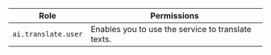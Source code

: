 | Role | Permissions |
----- | -----
| `ai.translate.user` | Enables you to use the service to translate texts. |